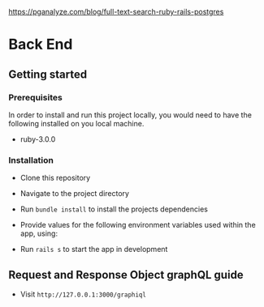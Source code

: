 https://pganalyze.com/blog/full-text-search-ruby-rails-postgres


# Back End

## Getting started

### Prerequisites

In order to install and run this project locally, you would need to have the following installed on you local machine.

- ruby-3.0.0

### Installation

- Clone this repository

- Navigate to the project directory

- Run `bundle install` to install the projects dependencies
- Provide values for the following environment variables used within the app, using:


- Run `rails s` to start the app in development

## Request and Response Object graphQL guide

- Visit `http://127.0.0.1:3000/graphiql`
